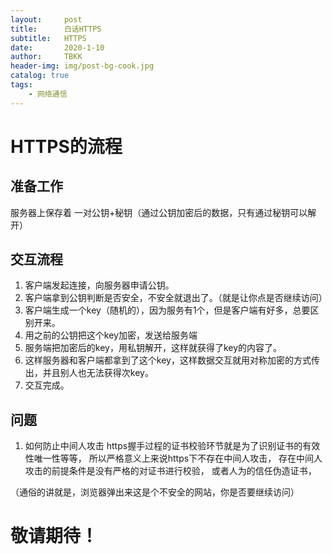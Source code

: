 ```yaml
---
layout:     post
title:      白话HTTPS
subtitle:   HTTPS
date:       2020-1-10
author:     TBKK
header-img: img/post-bg-cook.jpg
catalog: true
tags:
    - 网络通信
---
```


# HTTPS的流程

## 准备工作
服务器上保存着 一对公钥+秘钥（通过公钥加密后的数据，只有通过秘钥可以解开）

## 交互流程
1. 客户端发起连接，向服务器申请公钥。
2. 客户端拿到公钥判断是否安全，不安全就退出了。（就是让你点是否继续访问）
3. 客户端生成一个key（随机的），因为服务有1个，但是客户端有好多，总要区别开来。
4. 用之前的公钥把这个key加密，发送给服务端
5. 服务端把加密后的key，用私钥解开，这样就获得了key的内容了。
6. 这样服务器和客户端都拿到了这个key，这样数据交互就用对称加密的方式传出，并且别人也无法获得次key。
7. 交互完成。

## 问题
1. 如何防止中间人攻击
https握手过程的证书校验环节就是为了识别证书的有效性唯一性等等，
所以严格意义上来说https下不存在中间人攻击，
存在中间人攻击的前提条件是没有严格的对证书进行校验，
或者人为的信任伪造证书，

（通俗的讲就是，浏览器弹出来这是个不安全的网站，你是否要继续访问）
# 敬请期待！  

